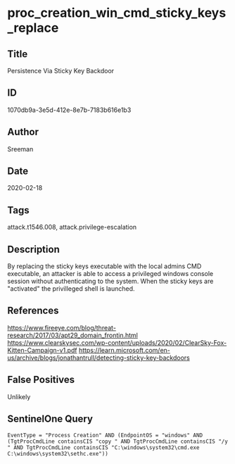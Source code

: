 # proc_creation_win_cmd_sticky_keys_replace

## Title
Persistence Via Sticky Key Backdoor

## ID
1070db9a-3e5d-412e-8e7b-7183b616e1b3

## Author
Sreeman

## Date
2020-02-18

## Tags
attack.t1546.008, attack.privilege-escalation

## Description
By replacing the sticky keys executable with the local admins CMD executable, an attacker is able to access a privileged windows console session without authenticating to the system.
When the sticky keys are "activated" the privilleged shell is launched.


## References
https://www.fireeye.com/blog/threat-research/2017/03/apt29_domain_frontin.html
https://www.clearskysec.com/wp-content/uploads/2020/02/ClearSky-Fox-Kitten-Campaign-v1.pdf
https://learn.microsoft.com/en-us/archive/blogs/jonathantrull/detecting-sticky-key-backdoors

## False Positives
Unlikely

## SentinelOne Query
```
EventType = "Process Creation" AND (EndpointOS = "windows" AND (TgtProcCmdLine containsCIS "copy " AND TgtProcCmdLine containsCIS "/y " AND TgtProcCmdLine containsCIS "C:\windows\system32\cmd.exe C:\windows\system32\sethc.exe"))

```